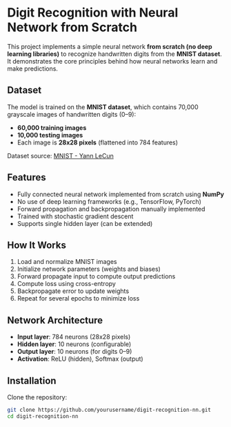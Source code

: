 # Digit Recognition with Neural Network from Scratch

This project implements a simple neural network **from scratch (no deep learning libraries)** to recognize handwritten digits from the **MNIST dataset**. It demonstrates the core principles behind how neural networks learn and make predictions.

## Dataset

The model is trained on the **MNIST dataset**, which contains 70,000 grayscale images of handwritten digits (0–9):

- **60,000 training images**
- **10,000 testing images**
- Each image is **28x28 pixels** (flattened into 784 features)

Dataset source: [MNIST - Yann LeCun](http://yann.lecun.com/exdb/mnist/)

## Features

- Fully connected neural network implemented from scratch using **NumPy**
- No use of deep learning frameworks (e.g., TensorFlow, PyTorch)
- Forward propagation and backpropagation manually implemented
- Trained with stochastic gradient descent
- Supports single hidden layer (can be extended)

## How It Works

1. Load and normalize MNIST images
2. Initialize network parameters (weights and biases)
3. Forward propagate input to compute output predictions
4. Compute loss using cross-entropy
5. Backpropagate error to update weights
6. Repeat for several epochs to minimize loss

## Network Architecture

- **Input layer**: 784 neurons (28x28 pixels)
- **Hidden layer**: 10 neurons (configurable)
- **Output layer**: 10 neurons (for digits 0–9)
- **Activation**: ReLU (hidden), Softmax (output)

## Installation

Clone the repository:

```bash
git clone https://github.com/yourusername/digit-recognition-nn.git
cd digit-recognition-nn
